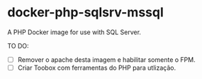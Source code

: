 # docker-php-sqlsrv-mssql

A PHP Docker image for use with SQL Server.

TO DO:

- [ ] Remover o apache desta imagem e habilitar somente o FPM.
- [ ] Criar Toobox com ferramentas do PHP para utlização.
